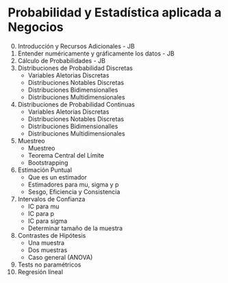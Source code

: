 # Probabilidad y Estadística aplicada a Negocios

0. Introducción y Recursos Adicionales - JB
1. Entender numéricamente y gráficamente los datos - JB
2. Cálculo de Probabilidades - JB
3. Distribuciones de Probabilidad Discretas
   * Variables Aletorias Discretas
   * Distribuciones Notables Discretas
   * Distribuciones Bidimensionalles
   * Distribuciones Multidimensionales
4. Distribuciones de Probabilidad Continuas
   * Variables Aletorias Discretas
   * Distribuciones Notables Discretas
   * Distribuciones Bidimensionalles
   * Distribuciones Multidimensionales
5. Muestreo
   * Muestreo
   * Teorema Central del Límite
   * Bootstrapping
6. Estimación Puntual
   * Que es un estimador
   * Estimadores para mu, sigma y p
   * Sesgo, Eficiencia y Consistencia
7. Intervalos de Confianza 
   * IC para mu
   * IC para p
   * IC para sigma
   * Determinar tamaño de la muestra
8. Contrastes de Hipótesis
   * Una muestra
   * Dos muestras
   * Caso general (ANOVA)
9. Tests no paramétricos
10. Regresión lineal
